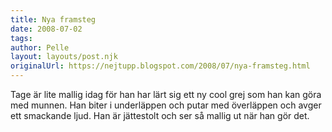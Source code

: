 ```yaml
---
title: Nya framsteg
date: 2008-07-02
tags: 	
author: Pelle
layout: layouts/post.njk
originalUrl: https://nejtupp.blogspot.com/2008/07/nya-framsteg.html
---
```


Tage är lite mallig idag för han har lärt sig ett ny cool grej som han kan göra med munnen. Han biter i underläppen och putar med överläppen och avger ett smackande ljud. Han är jättestolt och ser så mallig ut när han gör det.
